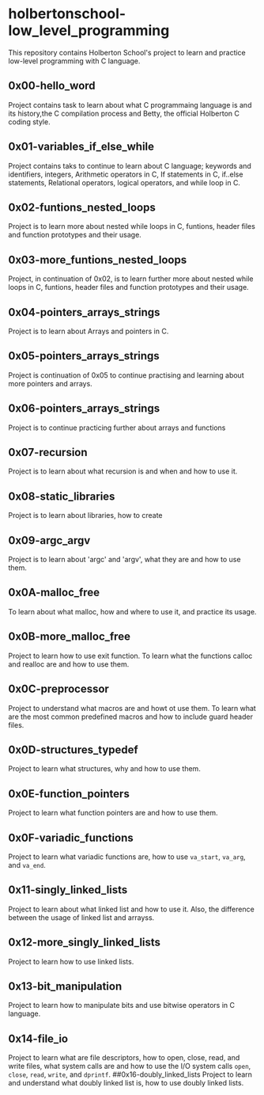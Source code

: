 # holbertonschool-low_level_programming 
This repository contains Holberton School's project to learn and practice low-level programming with C language.

## 0x00-hello_word
Project contains task to learn about what C programmaing language is and its history,the C compilation process and Betty, the official Holberton C coding style.
## 0x01-variables_if_else_while
Project contains taks to continue to learn about C language; keywords and identifiers, integers, Arithmetic operators in C, If statements in C, if..else statements, Relational operators, logical operators, and while loop in C.
## 0x02-funtions_nested_loops
Project is to learn more about nested while loops in C, funtions, header files and function prototypes and their usage.
## 0x03-more_funtions_nested_loops
Project, in continuation of 0x02, is to learn further more about nested while loops in C, funtions, header files and function prototypes and their usage.
## 0x04-pointers_arrays_strings
Project is to learn about Arrays and pointers in C.
## 0x05-pointers_arrays_strings
Project is continuation of 0x05 to continue practising and learning about more pointers and arrays.
## 0x06-pointers_arrays_strings
Project is to continue practicing further about arrays and functions
## 0x07-recursion
Project is to learn about what recursion is and when and how to use it.
## 0x08-static_libraries
Project is to learn about libraries, how to create
## 0x09-argc_argv
Project is to learn about 'argc' and 'argv', what they are and how to use them.
## 0x0A-malloc_free
To learn about what malloc, how and where to use it, and practice its usage.
## 0x0B-more_malloc_free
Project to learn how to use exit function. To learn what the functions calloc and realloc are and how to use them.
## 0x0C-preprocessor
Project to understand what macros are and howt ot use them. To learn what are the most common predefined macros and how to include guard header files.
## 0x0D-structures_typedef
Project to learn what structures, why and how to use them.
## 0x0E-function_pointers
Project to learn what function pointers are and how to use them.
## 0x0F-variadic_functions
Project to learn what variadic functions are, how to use `va_start`, `va_arg`, and `va_end`.
## 0x11-singly_linked_lists
Project to learn about what linked list and how to use it. Also, the difference between the usage of linked list and arrayss.
## 0x12-more_singly_linked_lists
Project to learn how to use linked lists.
## 0x13-bit_manipulation
Project to learn how to manipulate bits and use bitwise operators in C language.
## 0x14-file_io
Project to learn what are file descriptors, how to open, close, read, and write files, what system calls are and how to use the I/O system calls `open`, `close`, `read`, `write`, and `dprintf`.
##0x16-doubly_linked_lists
Project to learn and understand what doubly linked list is, how to use doubly linked lists.
